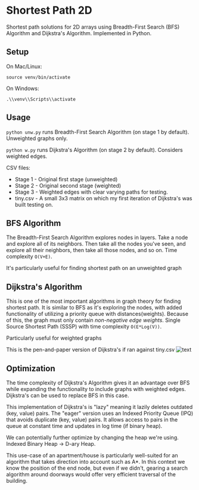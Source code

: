 # Shortest Path 2D
Shortest path solutions for 2D arrays using Breadth-First Search (BFS) Algorithm and Dijkstra's Algorithm. Implemented in Python.

## Setup

On Mac/Linux:

`source venv/bin/activate`

On Windows:

`.\\venv\\Scripts\\activate`

## Usage

`python unw.py` runs Breadth-First Search Algorithm (on stage 1 by default). Unweighted graphs only.

`python w.py` runs Dijkstra's Algorithm (on stage 2 by default). Considers weighted edges.

CSV files:
 - Stage 1 - Original first stage (unweighted)
 - Stage 2 - Original second stage (weighted)
 - Stage 3 - Weighted edges with clear varying paths for testing.
 - tiny.csv - A small 3x3 matrix on which my first iteration of Dijkstra's was built testing on.

## BFS Algorithm

The Breadth-First Search Algorithm explores nodes in layers. Take a node and explore all of its neighbors. Then take all the nodes you've seen, and explore all their neighbors, then take all those nodes, and so on. Time complexity `O(V+E)`.

It's particularly useful for finding shortest path on an unweighted graph

## Dijkstra's Algorithm

This is one of the most important algorithms in graph theory for finding shortest path. It is similar to BFS as it's exploring the nodes, with added functionality of utilizing a priority queue with distances(weights). Because of this, the graph must only contain _non-negative edge weights_. Single Source Shortest Path (SSSP) with time complexity `O(E*Log(V))`.

Particularly useful for weighted graphs

This is the pen-and-paper version of Dijkstra's if ran against tiny.csv
![text]([https://public-demo-bucket.s3.amazonaws.com/demo/IMG_7669.jpg](https://public-demo-bucket.s3.amazonaws.com/demo/IMG_7669.jpg))

## Optimization

The time complexity of Dijkstra's Algorithm gives it an advantage over BFS while expanding the functionality to include graphs with weighted edges. Dijkstra's can be used to replace BFS in this case.

This implementation of Dijkstra's is "lazy" meaning it lazily deletes outdated (key, value) pairs. The "eager" version uses an Indexed Priority Queue (IPQ) that avoids duplicate (key, value) pairs. It allows access to pairs in the queue at constant time and updates in log time (if binary heap).

We can potentially further optimize by changing the heap we're using. Indexed Binary Heap → D-ary Heap.

This use-case of an apartment/house is particularly well-suited for an algorithm that takes direction into account such as A*. In this context we know the position of the end node, but even if we didn't, gearing a search algorithm around doorways would offer very efficient traversal of the building.
